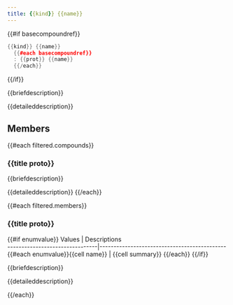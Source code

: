```yaml
---
title: {{kind}} {{name}}
---
```


{{#if basecompoundref}}
```cpp
{{kind}} {{name}}
  {{#each basecompoundref}}
  : {{prot}} {{name}}
  {{/each}}
```
{{/if}}

{{briefdescription}}

{{detaileddescription}}

## Members

{{#each filtered.compounds}}
### {{title proto}} 

{{briefdescription}}

{{detaileddescription}}
{{/each}}

{{#each filtered.members}}
### {{title proto}} 

{{#if enumvalue}}
 Values                         | Descriptions                                
--------------------------------|---------------------------------------------
{{#each enumvalue}}{{cell name}}            | {{cell summary}}
{{/each}}
{{/if}}

{{briefdescription}}

{{detaileddescription}}

{{/each}}
